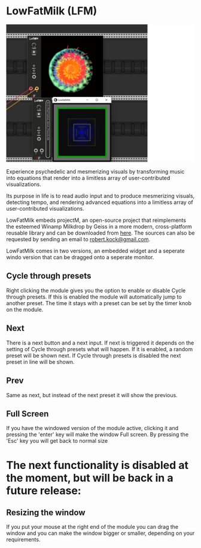 # LowFatMilk (LFM) <a name="LowFatMilk"></a>
![lowfatmilk image](./lowfatmilk.png)

Experience psychedelic and mesmerizing visuals by transforming music into equations that render into a limitless array of user-contributed visualizations.

Its purpose in life is to read audio input and to produce mesmerizing visuals, detecting tempo, and rendering advanced equations into a limitless array of user-contributed visualizations.

LowFatMilk embeds projectM, an open-source project that reimplements the esteemed Winamp Milkdrop by Geiss in a more modern, cross-platform reusable library and can be downloaded from <a href="https://github.com/projectM-visualizer/projectm">here</a>. The sources can also be requested by sending an email to robert.kock@gmail.com.

LowFatMilk comes in two versions, an embedded widget and a seperate windo version that can be dragged onto a seperate monitor.

## Cycle through presets
Right clicking the module gives you the option to enable or disable Cycle through presets. If this is enabled the module will automatically jump to another preset. The time it stays with a preset can be set by the timer knob on the module.

## Next
There is a next button and a next input. If next is triggered it depends on the setting of Cycle through presets what will happen. If it is enabled, a random preset will be shown next. If Cycle through presets is disabled the next preset in line will be shown.

## Prev
Same as next, but instead of the next preset it will show the previous. 

## Full Screen
If you have the windowed version of the module active, clicking it and pressing the 'enter' key will make the window Full screen. By pressing the 'Esc' key you will get back to normal size

# The next functionality is disabled at the moment, but will be back in a future release:

## Resizing the window
If you put your mouse at the right end of the module you can drag the window and you can make the window bigger or smaller, depending on your requirements.

